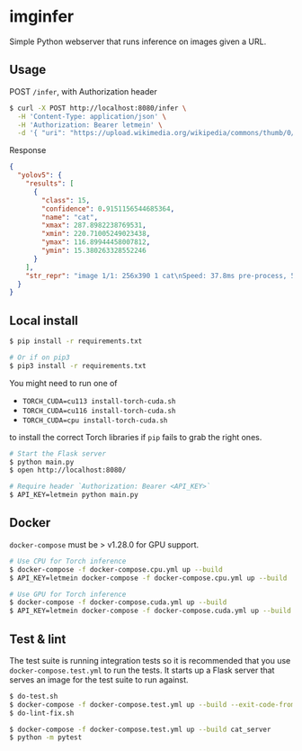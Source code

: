 # imginfer

Simple Python webserver that runs inference on images given a URL.

## Usage

POST `/infer`, with Authorization header

```bash
$ curl -X POST http://localhost:8080/infer \
  -H 'Content-Type: application/json' \
  -H 'Authorization: Bearer letmein' \
  -d '{ "uri": "https://upload.wikimedia.org/wikipedia/commons/thumb/0/0b/Cat_poster_1.jpg/390px-Cat_poster_1.jpg" }'
```

Response

```json
{
  "yolov5": {
    "results": [
      {
        "class": 15,
        "confidence": 0.9151156544685364,
        "name": "cat",
        "xmax": 287.8982238769531,
        "xmin": 220.71005249023438,
        "ymax": 116.89944458007812,
        "ymin": 15.380263328552246
      }
    ],
    "str_repr": "image 1/1: 256x390 1 cat\nSpeed: 37.8ms pre-process, 50.8ms inference, 0.8ms NMS per image at shape (1, 3, 448, 640)\n"
  }
}
```

## Local install

```bash
$ pip install -r requirements.txt

# Or if on pip3
$ pip3 install -r requirements.txt
```

You might need to run one of

- `TORCH_CUDA=cu113 install-torch-cuda.sh`
- `TORCH_CUDA=cu116 install-torch-cuda.sh`
- `TORCH_CUDA=cpu install-torch-cuda.sh`

to install the correct Torch libraries if `pip` fails to grab the right ones.

```bash
# Start the Flask server
$ python main.py
$ open http://localhost:8080/

# Require header `Authorization: Bearer <API_KEY>`
$ API_KEY=letmein python main.py
```

## Docker

`docker-compose` must be > v1.28.0 for GPU support.

```bash
# Use CPU for Torch inference
$ docker-compose -f docker-compose.cpu.yml up --build
$ API_KEY=letmein docker-compose -f docker-compose.cpu.yml up --build

# Use GPU for Torch inference
$ docker-compose -f docker-compose.cuda.yml up --build
$ API_KEY=letmein docker-compose -f docker-compose.cuda.yml up --build
```

## Test & lint

The test suite is running integration tests so it is recommended that you use `docker-compose.test.yml` to run the tests.
It starts up a Flask server that serves an image for the test suite to run against.

```bash
$ do-test.sh
$ docker-compose -f docker-compose.test.yml up --build --exit-code-from server
$ do-lint-fix.sh

$ docker-compose -f docker-compose.test.yml up --build cat_server
$ python -m pytest
```
